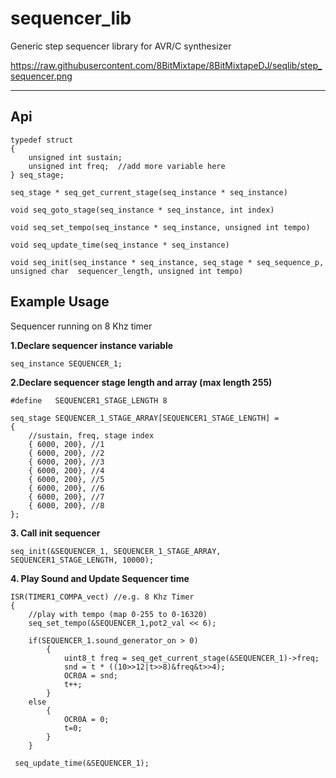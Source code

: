 sequencer_lib
===================


Generic step sequencer library for AVR/C synthesizer

https://raw.githubusercontent.com/8BitMixtape/8BitMixtapeDJ/seqlib/step_sequencer.png

----------

Api
-------------

    typedef struct
    {
        unsigned int sustain;
        unsigned int freq;  //add more variable here
    } seq_stage;

    seq_stage * seq_get_current_stage(seq_instance * seq_instance)

    void seq_goto_stage(seq_instance * seq_instance, int index)

    void seq_set_tempo(seq_instance * seq_instance, unsigned int tempo)

    void seq_update_time(seq_instance * seq_instance)

    void seq_init(seq_instance * seq_instance, seq_stage * seq_sequence_p, unsigned char  sequencer_length, unsigned int tempo)


Example Usage
-------------
Sequencer running on 8 Khz timer

**1.Declare sequencer instance variable**

    seq_instance SEQUENCER_1;
    
**2.Declare sequencer stage length and array (max length 255)**
    
    #define   SEQUENCER1_STAGE_LENGTH 8
    
    seq_stage SEQUENCER_1_STAGE_ARRAY[SEQUENCER1_STAGE_LENGTH] =
    {
        //sustain, freq, stage index
        { 6000, 200}, //1
        { 6000, 200}, //2
        { 6000, 200}, //3
        { 6000, 200}, //4
        { 6000, 200}, //5
        { 6000, 200}, //6
        { 6000, 200}, //7
        { 6000, 200}, //8
    };

**3. Call init sequencer**

    seq_init(&SEQUENCER_1, SEQUENCER_1_STAGE_ARRAY, SEQUENCER1_STAGE_LENGTH, 10000);

**4. Play Sound and Update Sequencer time**

    ISR(TIMER1_COMPA_vect) //e.g. 8 Khz Timer
    {
		//play with tempo (map 0-255 to 0-16320)
    	seq_set_tempo(&SEQUENCER_1,pot2_val << 6);
    
        if(SEQUENCER_1.sound_generator_on > 0)
            {
		        uint8_t freq = seq_get_current_stage(&SEQUENCER_1)->freq;
                snd = t * ((10>>12|t>>8)&freq&t>>4);
                OCR0A = snd;
                t++;
            }
        else
            {
                OCR0A = 0;
                t=0;
            }
        }
     
     seq_update_time(&SEQUENCER_1);


